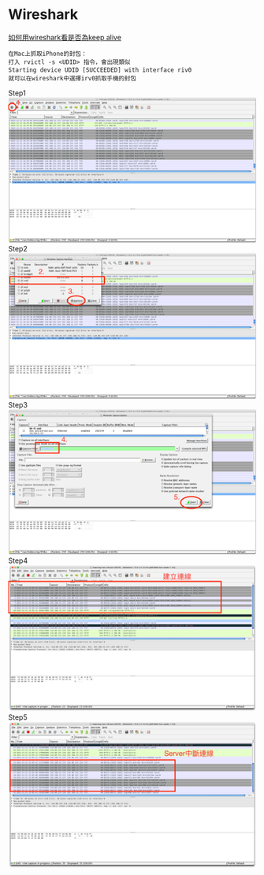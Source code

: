 # Wireshark

[如何用wireshark看是否為keep alive](#KeepAlive)

    在Mac上抓取iPhone的封包：
    打入 rvictl -s <UDID> 指令，會出現類似
    Starting device UDID [SUCCEEDED] with interface riv0
    就可以在wireshark中選擇irv0抓取手機的封包
    
Step1
![step1](assets/Screen_Shot_2015-11-21_at_15.00.31.png)
Step2
![step2](assets/Screen_Shot_2015-11-21_at_15.01.48.png)
Step3
![step3](assets/Screen_Shot_2015-11-21_at_15.03.49.png)
Step4
![step4](assets/Screen_Shot_2015-11-21_at_15.05.37.png)
Step5
![step5](assets/Screen_Shot_2015-11-21_at_15.06.39.png)